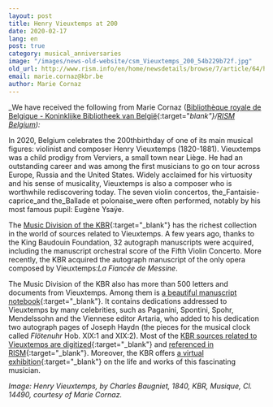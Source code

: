 ```yaml
---
layout: post
title: Henry Vieuxtemps at 200
date: 2020-02-17
lang: en
post: true
category: musical_anniversaries
image: "/images/news-old-website/csm_Vieuxtemps_200_54b229b72f.jpg"
old_url: http://www.rism.info/en/home/newsdetails/browse/7/article/64/henry-vieuxtemps-at-200.html
email: marie.cornaz@kbr.be
author: Marie Cornaz
---
```


_We have received the following from Marie Cornaz ([Bibliothèque royale de Belgique - Koninklijke Bibliotheek van België](https://www.kbr.be/en/collections/music/){:target="_blank"}/[RISM Belgium](/working-groups.html)):_

In 2020, Belgium celebrates the 200thbirthday of one of its main musical figures: violinist and composer Henry Vieuxtemps (1820-1881). Vieuxtemps was a child prodigy from Verviers, a small town near Liège. He had an outstanding career and was among the first musicians to go on tour across Europe, Russia and the United States. Widely acclaimed for his virtuosity and his sense of musicality, Vieuxtemps is also a composer who is worthwhile rediscovering today. The seven violin concertos, the_Fantaisie-caprice_and the_Ballade et polonaise_were often performed, notably by his most famous pupil: Eugène Ysaÿe.

The [Music Division of the KBR](https://www.kbr.be/en/collections/music/){:target="_blank"} has the richest collection in the world of sources related to Vieuxtemps. A few years ago, thanks to the King Baudouin Foundation, 32 autograph manuscripts were acquired, including the manuscript orchestral score of the Fifth Violin Concerto. More recently, the KBR acquired the autograph manuscript of the only opera composed by Vieuxtemps:_La Fiancée de Messine_.

The Music Division of the KBR also has more than 500 letters and documents from Vieuxtemps. Among them is [a beautiful manuscript notebook](https://uurl.kbr.be/1065473){:target="_blank"}. It contains dedications addressed to Vieuxtemps by many celebrities, such as Paganini, Spontini, Spohr, Mendelssohn and the Viennese editor Artaria, who added to his dedication two autograph pages of Joseph Haydn (the pieces for the musical clock called _Flötenuhr_ Hob. XIX:1 and XIX:2). Most of the [KBR sources related to Vieuxtemps are digitized](https://belgica.kbr.be/belgica/home-belgica.aspx?_lg=en-GB){:target="_blank"} and [referenced in RISM](https://opac.rism.info/search?View=rism&author=vieuxtemps&siglum=B-Br&Language=en){:target="_blank"}. Moreover, the KBR offers [a virtual exhibition](http://vieuxtemps.kbr.be/){:target="_blank"} on the life and works of this fascinating musician.


_Image: Henry Vieuxtemps, by Charles Baugniet, 1840, KBR, Musique, Cl. 14490, courtesy of Marie Cornaz._
